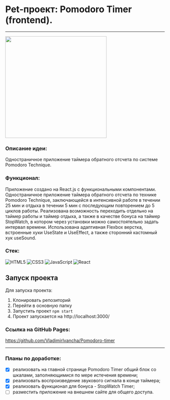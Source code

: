# Pet-проект: Pomodoro Timer (frontend).
____

<img src="https://user-images.githubusercontent.com/95443498/201382742-00e2f575-daaf-4e56-912a-362510de9fe3.png" height="320" />

### Описание идеи:
Одностраничное приложение таймера обратного отсчета по системе Pomodoro Technique.
### Функционал:
Приложение создано на React.js с функциональными компонентами. Одностраничное приложение таймера обратного отсчета по технике Pomodoro Technique, заключающейся в интенсивной работе в течении 25 мин и отдыха в течении 5 мин с последующим повторением до 5 циклов работы. Реализована возможность переходить отдельно на таймер работы и таймер отдыха, а также в качестве бонуса на таймер StopWatch, в котором через установки можно самостоятельно задать интервал времени. Использована адаптивная Flexbox верстка, встроенные хуки UseState и UseEffect, а также сторонний кастомный хук useSound.

### Стек:
![HTML5](https://img.shields.io/badge/html5-%23E34F26.svg?style=for-the-badge&logo=html5&logoColor=white)
![CSS3](https://img.shields.io/badge/css3-%231572B6.svg?style=for-the-badge&logo=css3&logoColor=white)
![JavaScript](https://img.shields.io/badge/javascript-%23323330.svg?style=for-the-badge&logo=javascript&logoColor=%23F7DF1E)
![React](https://img.shields.io/badge/react-%2320232a.svg?style=for-the-badge&logo=react&logoColor=%2361DAFB)

## Запуск проекта
Для запуска проекта:
1. Клонировать репозиторий
2. Перейти в основную папку
3. Запустить проект `npm start`
4. Проект запускается на http://localhost:3000/

### Ссылка на GitHub Pages:
https://github.com/VladimirIvancha/Pomodoro-timer
____

### Планы по доработке:
- [x] реализовать на главной странице Pomodoro Timer общий блок со шкалами, заполняющимися по мере истечения времени;
- [x] реализовать воспроизведение звукового сигнала в конце таймера;
- [x] реализовать функционал для бонуса - StopWatch Timer;
- [ ] разместить приложение на внешнем сайте для общего доступа.
